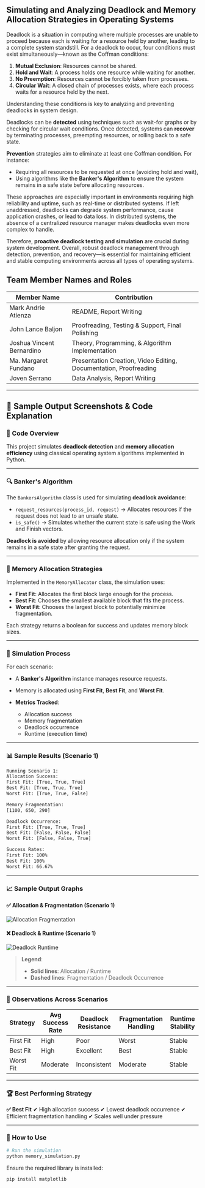 ## Simulating and Analyzing Deadlock and Memory Allocation Strategies in Operating Systems

Deadlock is a situation in computing where multiple processes are unable to proceed because each is waiting for a resource held by another, leading to a complete system standstill. For a deadlock to occur, four conditions must exist simultaneously—known as the Coffman conditions:

1. **Mutual Exclusion**: Resources cannot be shared.
2. **Hold and Wait**: A process holds one resource while waiting for another.
3. **No Preemption**: Resources cannot be forcibly taken from processes.
4. **Circular Wait**: A closed chain of processes exists, where each process waits for a resource held by the next.

Understanding these conditions is key to analyzing and preventing deadlocks in system design.

Deadlocks can be **detected** using techniques such as wait-for graphs or by checking for circular wait conditions. Once detected, systems can **recover** by terminating processes, preempting resources, or rolling back to a safe state.

**Prevention** strategies aim to eliminate at least one Coffman condition. For instance:
- Requiring all resources to be requested at once (avoiding hold and wait),
- Using algorithms like the **Banker's Algorithm** to ensure the system remains in a safe state before allocating resources.

These approaches are especially important in environments requiring high reliability and uptime, such as real-time or distributed systems. If left unaddressed, deadlocks can degrade system performance, cause application crashes, or lead to data loss. In distributed systems, the absence of a centralized resource manager makes deadlocks even more complex to handle.

Therefore, **proactive deadlock testing and simulation** are crucial during system development. Overall, robust deadlock management through detection, prevention, and recovery—is essential for maintaining efficient and stable computing environments across all types of operating systems.
## Team Member Names and Roles

| Member Name              | Contribution                                                        |
|--------------------------|----------------------------------------------------------------------|
| Mark Andrie Atienza      | README, Report Writing                                               |
| John Lance Baljon        | Proofreading, Testing & Support, Final Polishing                    |
| Joshua Vincent Bernardino| Theory, Programming, & Algorithm Implementation                     |
| Ma. Margaret Fundano     | Presentation Creation, Video Editing, Documentation, Proofreading   |
| Joven Serrano            | Data Analysis, Report Writing                                       |


---

## 📸 Sample Output Screenshots & Code Explanation

### 🧠 Code Overview

This project simulates **deadlock detection** and **memory allocation efficiency** using classical operating system algorithms implemented in Python.

---

### 🔍 Banker's Algorithm

The `BankersAlgorithm` class is used for simulating **deadlock avoidance**:

* `request_resources(process_id, request)`
  → Allocates resources if the request does not lead to an unsafe state.
* `is_safe()`
  → Simulates whether the current state is safe using the Work and Finish vectors.

**Deadlock is avoided** by allowing resource allocation only if the system remains in a safe state after granting the request.

---

### 💾 Memory Allocation Strategies

Implemented in the `MemoryAllocator` class, the simulation uses:

* **First Fit**: Allocates the first block large enough for the process.
* **Best Fit**: Chooses the smallest available block that fits the process.
* **Worst Fit**: Chooses the largest block to potentially minimize fragmentation.

Each strategy returns a boolean for success and updates memory block sizes.

---

### 🔁 Simulation Process

For each scenario:

* A **Banker's Algorithm** instance manages resource requests.
* Memory is allocated using **First Fit**, **Best Fit**, and **Worst Fit**.
* **Metrics Tracked**:

  * Allocation success
  * Memory fragmentation
  * Deadlock occurrence
  * Runtime (execution time)

---

### 📊 Sample Results (Scenario 1)

```bash
Running Scenario 1:
Allocation Success:
First Fit: [True, True, True]
Best Fit: [True, True, True]
Worst Fit: [True, True, False]

Memory Fragmentation:
[1100, 650, 290]

Deadlock Occurrence:
First Fit: [True, True, True]
Best Fit: [False, False, False]
Worst Fit: [False, False, True]

Success Rates:
First Fit: 100%
Best Fit: 100%
Worst Fit: 66.67%
```

---

### 📈 Sample Output Graphs

#### ✅ Allocation & Fragmentation (Scenario 1)

![Allocation Fragmentation](img/scenario1_allocation_fragmentation.jpg)

#### ❌ Deadlock & Runtime (Scenario 1)

![Deadlock Runtime](img/scenario1_deadlock_runtime.jpg)

> **Legend**:
>
> * **Solid lines**: Allocation / Runtime
> * **Dashed lines**: Fragmentation / Deadlock Occurrence

---

### 📌 Observations Across Scenarios

| Strategy  | Avg Success Rate | Deadlock Resistance | Fragmentation Handling | Runtime Stability |
| --------- | ---------------- | ------------------- | ---------------------- | ----------------- |
| First Fit | High             | Poor                | Worst                  | Stable            |
| Best Fit  | High             | Excellent           | Best                   | Stable            |
| Worst Fit | Moderate         | Inconsistent        | Moderate               | Stable            |

---

### 🏆 Best Performing Strategy

**✅ Best Fit**
✔ High allocation success
✔ Lowest deadlock occurrence
✔ Efficient fragmentation handling
✔ Scales well under pressure

---

### 📂 How to Use

```bash
# Run the simulation
python memory_simulation.py
```

Ensure the required library is installed:

```bash
pip install matplotlib

